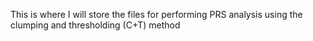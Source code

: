 This is where I will store the files for performing PRS analysis using the clumping and thresholding (C+T) method
